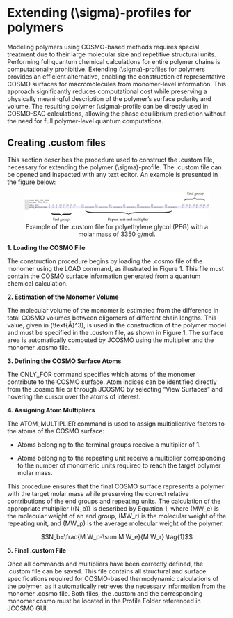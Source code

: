 # Extending \(\sigma\)-profiles for polymers
Modeling polymers using COSMO-based methods requires special treatment due to their large molecular size and repetitive structural units. Performing full quantum chemical calculations for entire polymer chains is computationally prohibitive. Extending \(\sigma\)-profiles for polymers provides an efficient alternative, enabling the construction of representative COSMO surfaces for macromolecules from monomer-level information. This approach significantly reduces computational cost while preserving a physically meaningful description of the polymer’s surface polarity and volume. The resulting polymer \(\sigma\)-profile can be directly used in COSMO-SAC calculations, allowing the phase equilibrium prediction without the need for full polymer-level quantum computations.

## Creating .custom files
This section describes the procedure used to construct the .custom file, necessary for extending the polymer \(\sigma\)-profile. The .custom file can be opened and inspected with any text editor. An example is presented in the figure below:

<figure style="text-align: center;">
  <img src="../img/jcosmo-polymer-custom-file.jpg" alt="Custom File Example" width="1000">
  <figcaption>Example of the .custom file for polyethylene glycol (PEG) with a molar mass of 3350 g/mol.</figcaption>
</figure>

**1. Loading the COSMO File**

The construction procedure begins by loading the .cosmo file of the monomer using the LOAD command, as illustrated in Figure 1. This file must contain the COSMO surface information generated from a quantum chemical calculation.

**2. Estimation of the Monomer Volume**

The molecular volume of the monomer is estimated from the difference in total COSMO volumes between oligomers of different chain lengths. This value, given in \(\text{Å}^3\), is used in the construction of the polymer model and must be specified in the .custom file, as shown in Figure 1. The surface area is automatically computed by JCOSMO using the multiplier and the monomer .cosmo file.


**3. Defining the COSMO Surface Atoms**

The ONLY_FOR command specifies which atoms of the monomer contribute to the COSMO surface. Atom indices can be identified directly from the .cosmo file or through JCOSMO by selecting “View Surfaces” and hovering the cursor over the atoms of interest.

**4. Assigning Atom Multipliers**

The ATOM_MULTIPLIER command is used to assign multiplicative factors to the atoms of the COSMO surface:

- Atoms belonging to the terminal groups receive a multiplier of 1.

- Atoms belonging to the repeating unit receive a multiplier corresponding to the number of monomeric units required to reach the target polymer molar mass. 

This procedure ensures that the final COSMO surface represents a polymer with the target molar mass while preserving the correct relative contributions of the end groups and repeating units. The calculation of the appropriate multiplier \((N_b)\) is described by Equation 1, where \(MW_e\) is the molecular weight of an end group, \(MW_r\) is the molecular weight of the repeating unit, and \(MW_p\) is the average molecular weight of the polymer.

$$N_b=\frac{M W_p-\sum M W_e}{M W_r} \tag{1}$$

**5. Final .custom File**

Once all commands and multipliers have been correctly defined, the .custom file can be saved. This file contains all structural and surface specifications required for COSMO-based thermodynamic calculations of the polymer, as it automatically retrieves the necessary information from the monomer .cosmo file. Both files, the .custom and the corresponding monomer.cosmo must be located in the Profile Folder referenced in JCOSMO GUI.














